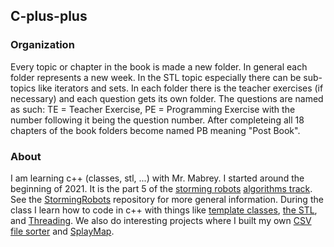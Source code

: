 ## C-plus-plus

### Organization
Every topic or chapter in the book is made a new folder. In general each folder represents a new week. In the STL topic especially there can be sub-topics like iterators and sets. In each folder there is the teacher exercises (if necessary) and each question gets its own folder. The questions are named as such: TE = Teacher Exercise, PE = Programming Exercise with the number following it being the question number. After completeing all 18 chapters of the book folders become named PB meaning "Post Book".

### About
I am learning c++ (classes, stl, ...) with Mr. Mabrey. I started around the beginning of 2021. It is the part 5 of the [storming robots](https://stormingrobots.com/prod/default.html) [algorithms track](https://www.stormingrobots.com/prod/pdf/csSyllabus.pdf). See the [StormingRobots](https://github.com/asubramanian08/StormingRobots) repository for more general information. During the class I learn how to code in c++ with things like [template classes](https://github.com/asubramanian08/C-plus-plus/tree/master/Ch14-TemplateClasses), [the STL](https://github.com/asubramanian08/C-plus-plus/tree/master/Ch16-STL), and [Threading](https://github.com/asubramanian08/C-plus-plus/tree/master/PB3-Threads). We also do interesting projects where I built my own [CSV file sorter](https://github.com/asubramanian08/C-plus-plus/tree/master/PB1-CSVProject) and [SplayMap](https://github.com/asubramanian08/C-plus-plus/tree/master/PB2-SplayTrees).

